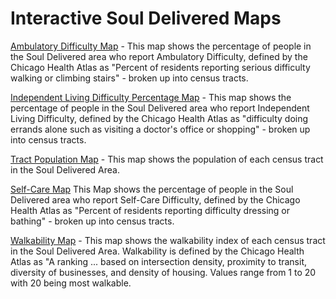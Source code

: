 # Interactive Soul Delivered Maps
[Ambulatory Difficulty Map](Ambulatory/map.html) - This map shows the percentage of people in the Soul Delivered area who report Ambulatory Difficulty, defined by the Chicago Health Atlas as "Percent of residents reporting serious difficulty walking or climbing stairs" - broken up into census tracts.


[Independent Living Difficulty Percentage Map](IndLivDif/qgis2web_2023_07_21-15_09_30_983627/IndLivDifMap.html) - This map shows the percentage of people in the Soul Delivered area who report Independent Living Difficulty, defined by the Chicago Health Atlas as "difficulty doing errands alone such as visiting a doctor's office or shopping" - broken up into census tracts. 


[Tract Population Map](Population/Webapp/PopMap.html) - This map shows the population of each census tract in the Soul Delivered Area.


[Self-Care Map](SelfCare/qgis2web_2023_07_21-16_07_44_836685/SelfCareMap.html) This Map shows the percentage of people in the Soul Delivered area who report Self-Care Difficulty, defined by the Chicago Health Atlas as "Percent of residents reporting difficulty dressing or bathing" - broken up into census tracts.


[Walkability Map](Walkability/Webapp/WalkMap.html) - This map shows the walkability index of each census tract in the Soul Delivered Area. Walkability is defined by the Chicago Health Atlas as "A ranking ... based on intersection density, proximity to transit, diversity of businesses, and density of housing. Values range from 1 to 20 with 20 being most walkable.
